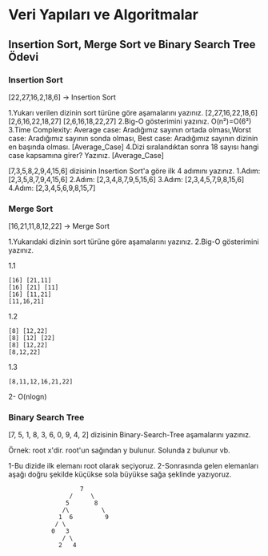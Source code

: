 # Veri Yapıları ve Algoritmalar
## Insertion Sort, Merge Sort ve Binary Search Tree Ödevi
### Insertion Sort
[22,27,16,2,18,6] -> Insertion Sort

1.Yukarı verilen dizinin sort türüne göre aşamalarını yazınız.
[2,27,16,22,18,6] [2,6,16,22,18,27] [2,6,16,18,22,27]
2.Big-O gösterimini yazınız.
O(n²)=O(6²)
3.Time Complexity: Average case: Aradığımız sayının ortada olması,Worst case: Aradığımız sayının sonda olması, Best case: Aradığımız sayının dizinin en başında olması.
[Average_Case]
4.Dizi sıralandıktan sonra 18 sayısı hangi case kapsamına girer? Yazınız.
[Average_Case]

[7,3,5,8,2,9,4,15,6] dizisinin Insertion Sort'a göre ilk 4 adımını yazınız.
1.Adım: [2,3,5,8,7,9,4,15,6] 
2.Adım: [2,3,4,8,7,9,5,15,6] 
3.Adım: [2,3,4,5,7,9,8,15,6] 
4.Adım: [2,3,4,5,6,9,8,15,7]

### Merge Sort
[16,21,11,8,12,22] -> Merge Sort

1.Yukarıdaki dizinin sort türüne göre aşamalarını yazınız.
2.Big-O gösterimini yazınız.

1.1
````
[16] [21,11]
[16] [21] [11]
[16] [11,21]
[11,16,21]
````
1.2
````
[8] [12,22]
[8] [12] [22]
[8] [12,22]
[8,12,22]
````
1.3 
````
[8,11,12,16,21,22]
````
2- O(nlogn)
### Binary Search Tree
[7, 5, 1, 8, 3, 6, 0, 9, 4, 2] dizisinin Binary-Search-Tree aşamalarını yazınız.

Örnek: root x'dir. root'un sağından y bulunur. Solunda z bulunur vb.

1-Bu dizide ilk elemanı root olarak seçiyoruz. 2-Sonrasında gelen elemanları aşağı doğru şekilde küçükse sola büyükse sağa şeklinde yazıyoruz.

                        7
                     /     \
                    5       8
                   /\         \
                  1  6         9
                 / \  
                0   3
                   / \
                  2   4